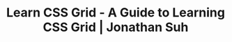 ---
title: 'Learn CSS Grid - A Guide to Learning CSS Grid | Jonathan Suh'
url: https://learncssgrid.com/
image: 1669244169000.png
tags: 'code,web'
description: 'undefined'
---